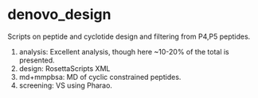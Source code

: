 # denovo_design
Scripts on peptide and cyclotide design and filtering from P4,P5 peptides.
1. analysis: Excellent analysis, though here ~10-20% of the total is presented.
2. design: RosettaScripts XML
3. md+mmpbsa: MD of cyclic constrained peptides.
4. screening: VS using Pharao.
